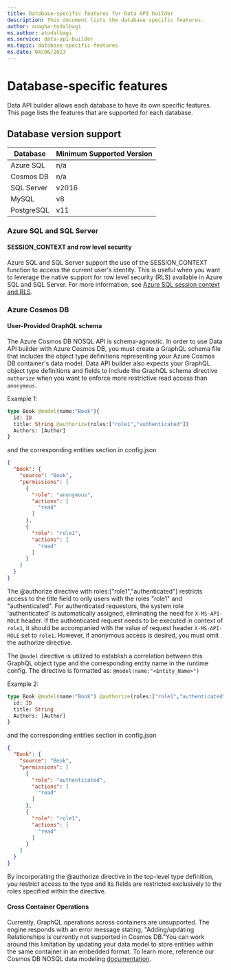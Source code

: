 ```yaml
---
title: Database-specific features for Data API builder
description: This document lists the database specific features.
author: anagha-todalbagi
ms.author: atodalbagi
ms.service: data-api-builder
ms.topic: database-specific-features
ms.date: 04/06/2023
---
```


# Database-specific features

Data API builder allows each database to have its own specific features. This page lists the features that are supported for each database.

## Database version support

| Database | Minimum Supported Version
| - | - 
| Azure SQL	| n/a
| Cosmos DB	| n/a 
| SQL Server | v2016
| MySQL |	v8 
| PostgreSQL | v11 

### Azure SQL and SQL Server

#### SESSION_CONTEXT and row level security

Azure SQL and SQL Server support the use of the SESSION_CONTEXT function to access the current user's identity. This is useful when you want to leverage the native support for row level security (RLS) available in Azure SQL and SQL Server. For more information, see [Azure SQL session context and RLS](./azure-sql-session-context-rls.md).

### Azure Cosmos DB

#### User-Provided GraphQL schema

The Azure Cosmos DB NOSQL API is schema-agnostic. In order to use Data API builder with Azure Cosmos DB, you must create a GraphQL schema file that includes the object type definitions representing your Azure Cosmos DB container's data model. Data API builder also expects your GraphQL object type definitions and fields to include the GraphQL schema directive `authorize` when you want to enforce more restrictive read access than `anonymous`.

Example 1:

```graphql 
type Book @model(name:"Book"){
  id: ID
  title: String @authorize(roles:["role1","authenticated"])
  Authors: [Author]
}
```
and the corresponding entities section in config.json

```json
{
  "Book": {
    "source": "Book",
    "permissions": [
      {
        "role": "anonymous",
        "actions": [
          "read"
        ]
      },
      {
        "role": "role1",
        "actions": [
          "read"
        ]
      }
    ]
  }
}

```

The @authorize directive with roles:["role1","authenticated"] restricts access to the title field to only users with the roles "role1" and "authenticated". For authenticated requestors, the system role 'authenticated' is automatically assigned, eliminating the need for `X-MS-API-ROLE` header. If the authenticated request needs to be executed in context of `role1`, it should be accompanied with the value of request header `X-MS-API-ROLE` set to `role1`. However, if anonymous access is desired, you must omit the authorize directive.

The `@model` directive is utilized to establish a correlation between this GraphQL object type and the corresponding entity name in the runtime config. The directive is formatted as: `@model(name:"<Entity_Name>")`

Example 2:

```graphql 
type Book @model(name:"Book") @authorize(roles:["role1","authenticated"]) {
  id: ID
  title: String
  Authors: [Author]
}
```
and the corresponding entities section in config.json

```json
{
  "Book": {
    "source": "Book",
    "permissions": [
      {
        "role": "authenticated",
        "actions": [
          "read"
        ]
      },
      {
        "role": "role1",
        "actions": [
          "read"
        ]
      }
    ]
  }
}

```

By incorporating the @authorize directive in the top-level type definition, you restrict access to the type and its fields are restricted exclusively to the roles specified within the directive.

#### Cross Container Operations

Currently, GraphQL operations across containers are unsupported. The engine responds with an error message stating, "Adding/updating Relationships is currently not supported in Cosmos DB."You can work around this limitation by updating your data model to store entities within the same container in an embedded format. To learn more, reference our Cosmos DB NOSQL data modeling [documentation](/azure/cosmos-db/nosql/modeling-data).